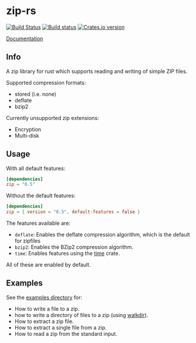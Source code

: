 zip-rs
======

[![Build Status](https://travis-ci.org/rzip/zip-rs.svg?branch=master)](https://travis-ci.org/rzip/zip-rs)
[![Build status](https://ci.appveyor.com/api/projects/status/wxjbjran31bha9l0/branch/master?svg=true)](https://ci.appveyor.com/project/elpiel/zip-rs/branch/master)
[![Crates.io version](https://img.shields.io/crates/v/zip.svg)](https://crates.io/crates/zip)

[Documentation](http://mvdnes.github.io/rust-docs/zip-rs/zip/index.html)


Info
----

A zip library for rust which supports reading and writing of simple ZIP files.

Supported compression formats:

* stored (i.e. none)
* deflate
* bzip2

Currently unsupported zip extensions:

* Encryption
* Multi-disk

Usage
-----

With all default features:

```toml
[dependencies]
zip = "0.5"
```

Without the default features:

```toml
[dependencies]
zip = { version = "0.5", default-features = false }
```

The features available are:

* `deflate`: Enables the deflate compression algorithm, which is the default for zipfiles
* `bzip2`: Enables the BZip2 compression algorithm.
* `time`: Enables features using the [time](https://github.com/rust-lang-deprecated/time) crate.

All of these are enabled by default.

Examples
--------

See the [examples directory](examples) for:
   * How to write a file to a zip.
   * how to write a directory of files to a zip (using [walkdir](https://github.com/BurntSushi/walkdir)).
   * How to extract a zip file.
   * How to extract a single file from a zip.
   * How to read a zip from the standard input.
